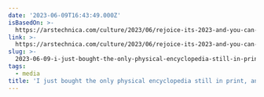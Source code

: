 ```yaml
---
date: '2023-06-09T16:43:49.000Z'
isBasedOn: >-
  https://arstechnica.com/culture/2023/06/rejoice-its-2023-and-you-can-still-buy-a-22-volume-paper-encyclopedia/
link: >-
  https://arstechnica.com/culture/2023/06/rejoice-its-2023-and-you-can-still-buy-a-22-volume-paper-encyclopedia/
slug: >-
  2023-06-09-i-just-bought-the-only-physical-encyclopedia-still-in-print-and-i-regret-n
tags:
  - media
title: 'I just bought the only physical encyclopedia still in print, and I regret n'
---
```


